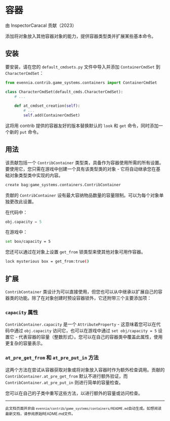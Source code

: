 # 容器

由 InspectorCaracal 贡献（2023）

添加将对象放入其他容器对象的能力，提供容器类型类并扩展某些基本命令。

## 安装

要安装，请在您的 `default_cmdsets.py` 文件中导入并添加 `ContainerCmdSet` 到 `CharacterCmdSet`：

```python
from evennia.contrib.game_systems.containers import ContainerCmdSet

class CharacterCmdSet(default_cmds.CharacterCmdSet):
    # ...
    
    def at_cmdset_creation(self):
        # ...
        self.add(ContainerCmdSet)
```

这将用 contrib 提供的容器友好的版本替换默认的 `look` 和 `get` 命令，同时添加一个新的 `put` 命令。

## 用法

该贡献包括一个 `ContribContainer` 类型类，具备作为容器使用所需的所有设置。要使用它，您只需在游戏中创建一个具有该类型类的对象 - 它将自动继承您在基础对象类型类中实现的内容。

```bash
create bag:game_systems.containers.ContribContainer
```

贡献的 `ContribContainer` 设有最大容纳物品数量的容量限制。可以为每个对象单独更改此设置。

在代码中：
```python
obj.capacity = 5
```
在游戏中：
```bash
set box/capacity = 5
```

您还可以通过在对象上设置 `get_from` 锁类型来使其他对象可用作容器。

```bash
lock mysterious box = get_from:true()
```

## 扩展

`ContribContainer` 类设计为可以直接使用，但您也可以从中继承以扩展自己的容器类的功能。除了在对象创建时预设容器锁外，它还附带三个主要添加项：

### `capacity` 属性

`ContribContainer.capacity` 是一个 `AttributeProperty` - 这意味着您可以在代码中通过 `obj.capacity` 访问它，也可以在游戏中通过 `set obj/capacity = 5` 设置它 - 代表容器的容量（整数形式）。您可以在自己的容器类中覆盖此属性，使用更复杂的容量表示。

### `at_pre_get_from` 和 `at_pre_put_in` 方法

这两个方法在尝试从容器获取对象或将对象放入容器时作为额外检查调用。贡献的 `ContribContainer.at_pre_get_from` 默认不进行额外验证，而 `ContribContainer.at_pre_put_in` 则进行简单的容量检查。

您可以在自己的子类中重写这些方法，以进行额外的容量或访问检查。


----

<small>此文档页面并非由 `evennia/contrib/game_systems/containers/README.md`自动生成。如想阅读最新文档，请参阅原始README.md文件。</small>
